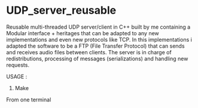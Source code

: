 # UDP_server_reusable
Reusable multi-threaded UDP server/client in C++ built by me containing a Modular interface + heritages that can be adapted to any new implementations and even new protocols like TCP.
In this implementations i adapted the software to be a FTP (File Transfer Protocol) that can sends and receives audio files between clients. The server is in charge of redistributions, processing of messages (serializations) and handling new requests.

USAGE :

1) Make

From one terminal
